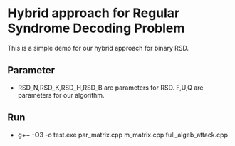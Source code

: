 # Hybrid approach for Regular Syndrome Decoding Problem

This is a simple demo for our hybrid approach for binary RSD.

## Parameter

- RSD_N,RSD_K,RSD_H,RSD_B are parameters for RSD. F,U,Q are parameters for our algorithm.

## Run

- g++ -O3 -o test.exe par_matrix.cpp m_matrix.cpp full_algeb_attack.cpp

